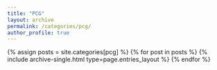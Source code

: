 ```yaml
---
title: "PCG"
layout: archive
permalink: /categories/pcg/
author_profile: true
---
```



{% assign posts = site.categories[pcg] %}
{% for post in posts %} {% include archive-single.html type=page.entries_layout %} {% endfor %}
